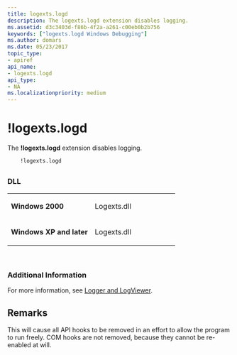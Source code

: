 ```yaml
---
title: logexts.logd
description: The logexts.logd extension disables logging.
ms.assetid: d3c3403d-f86b-4f2a-a261-c00eb0b2b756
keywords: ["logexts.logd Windows Debugging"]
ms.author: domars
ms.date: 05/23/2017
topic_type:
- apiref
api_name:
- logexts.logd
api_type:
- NA
ms.localizationpriority: medium
---
```


# !logexts.logd


The **!logexts.logd** extension disables logging.

```
    !logexts.logd 
```

## <span id="ddk__logexts_logd_dbg"></span><span id="DDK__LOGEXTS_LOGD_DBG"></span>


### <span id="DLL"></span><span id="dll"></span>DLL

<table>
<colgroup>
<col width="50%" />
<col width="50%" />
</colgroup>
<tbody>
<tr class="odd">
<td align="left"><p><strong>Windows 2000</strong></p></td>
<td align="left"><p>Logexts.dll</p></td>
</tr>
<tr class="even">
<td align="left"><p><strong>Windows XP and later</strong></p></td>
<td align="left"><p>Logexts.dll</p></td>
</tr>
</tbody>
</table>

 

### <span id="Additional_Information"></span><span id="additional_information"></span><span id="ADDITIONAL_INFORMATION"></span>Additional Information

For more information, see [Logger and LogViewer](logger-and-logviewer.md).

Remarks
-------

This will cause all API hooks to be removed in an effort to allow the program to run freely. COM hooks are not removed, because they cannot be re-enabled at will.

 

 





